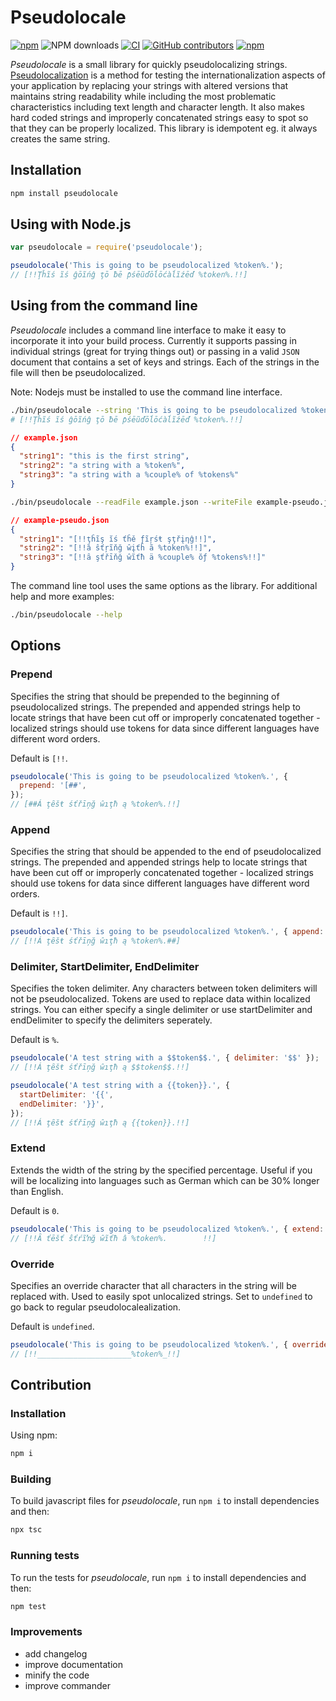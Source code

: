 # Pseudolocale

[![npm](https://img.shields.io/npm/v/pseudolocale?logo=npm&cacheSeconds=1800)](https://www.npmjs.com/package/pseudolocale)
![NPM downloads](https://img.shields.io/npm/dm/pseudolocale.svg?link=https://www.npmjs.com/package/pseudolocale&link=https://www.npmjs.com/package/pseudolocale)
[![CI](https://github.com/MartinCerny-awin/pseudolocale/actions/workflows/test.yml/badge.svg?branch=main)](https://github.com/MartinCerny-awin/pseudolocale/actions/workflows/ci.yml)
[![GitHub contributors](https://img.shields.io/github/contributors/MartinCerny-awin/pseudolocale?cacheSeconds=1000)](https://github.com/MartinCerny-awin/pseudolocale/graphs/contributors)
[![npm](https://img.shields.io/codecov/c/github/MartinCerny-awin/pseudolocale/main.svg)](https://codecov.io/gh/MartinCerny-awin/pseudolocale)

_Pseudolocale_ is a small library for quickly pseudolocalizing strings. [Pseudolocalization](http://en.wikipedia.org/wiki/Pseudolocalealization) is a method for testing the internationalization aspects of your application by replacing your strings with altered versions that maintains string readability while including the most problematic characteristics including text length and character length. It also makes hard coded strings and improperly concatenated strings easy to spot so that they can be properly localized. This library is idempotent eg. it always creates the same string.

## Installation

```bash
npm install pseudolocale
```

## Using with Node.js

```js
var pseudolocale = require('pseudolocale');

pseudolocale('This is going to be pseudolocalized %token%.');
// [!!Ţĥĩś ĩś ĝōĩńĝ ţō ƀē ƥśēũďōĺōćàĺĩźēď %token%.!!]
```

## Using from the command line

_Pseudolocale_ includes a command line interface to make it easy to incorporate it into your build process. Currently it supports passing in individual strings (great for trying things out) or passing in a valid `JSON` document that contains a set of keys and strings. Each of the strings in the file will then be pseudolocalized.

Note: Nodejs must be installed to use the command line interface.

```bash
./bin/pseudolocale --string 'This is going to be pseudolocalized %token%.'
# [!!Ţĥĩś ĩś ĝōĩńĝ ţō ƀē ƥśēũďōĺōćàĺĩźēď %token%.!!]
```

```json
// example.json
{
  "string1": "this is the first string",
  "string2": "a string with a %token%",
  "string3": "a string with a %couple% of %tokens%"
}
```

```bash
./bin/pseudolocale --readFile example.json --writeFile example-pseudo.json
```

```json
// example-pseudo.json
{
  "string1": "[!!ţĥĩş ĭś ťĥě ƒĩŗśŧ şţřįƞĝ!!]",
  "string2": "[!!ȁ ŝťŗĩňğ ŵįťĥ ã %token%!!]",
  "string3": "[!!ȃ şťřīňğ ŵĩťħ ä %couple% ŏƒ %tokens%!!]"
}
```

The command line tool uses the same options as the library. For additional help and more examples:

```bash
./bin/pseudolocale --help
```

## Options

### Prepend

Specifies the string that should be prepended to the beginning of pseudolocalized strings. The prepended and appended strings help to locate strings that have been cut off or improperly concatenated together - localized strings should use tokens for data since different languages have different word orders.

Default is `[!!`.

```js
pseudolocale('This is going to be pseudolocalized %token%.', {
  prepend: '[##',
});
// [##Á ţȇšŧ śťřīņğ ŵıţħ ą %token%.!!]
```

### Append

Specifies the string that should be appended to the end of pseudolocalized strings. The prepended and appended strings help to locate strings that have been cut off or improperly concatenated together - localized strings should use tokens for data since different languages have different word orders.

Default is `!!]`.

```js
pseudolocale('This is going to be pseudolocalized %token%.', { append: '##]' });
// [!!Á ţȇšŧ śťřīņğ ŵıţħ ą %token%.##]
```

### Delimiter, StartDelimiter, EndDelimiter

Specifies the token delimiter. Any characters between token delimiters will not be pseudolocalized. Tokens are used to replace data within localized strings. You can either specify a single delimiter or use startDelimiter and endDelimiter to specify the delimiters seperately.

Default is `%`.

```js
pseudolocale('A test string with a $$token$$.', { delimiter: '$$' });
// [!!Á ţȇšŧ śťřīņğ ŵıţħ ą $$token$$.!!]

pseudolocale('A test string with a {{token}}.', {
  startDelimiter: '{{',
  endDelimiter: '}}',
});
// [!!Á ţȇšŧ śťřīņğ ŵıţħ ą {{token}}.!!]
```

### Extend

Extends the width of the string by the specified percentage. Useful if you will be localizing into languages such as German which can be 30% longer than English.

Default is `0`.

```js
pseudolocale('This is going to be pseudolocalized %token%.', { extend: 0.3 }); // 30%
// [!!Ȃ ťēšť ŝťŕĩŉğ ŵĩťħ â %token%.        !!]
```

### Override

Specifies an override character that all characters in the string will be replaced with. Used to easily spot unlocalized strings. Set to `undefined` to go back to regular pseudolocalealization.

Default is `undefined`.

```js
pseudolocale('This is going to be pseudolocalized %token%.', { override: '_' });
// [!!_____________________%token%_!!]
```

## Contribution

### Installation

Using npm:

```bash
npm i
```

### Building

To build javascript files for _pseudolocale_, run `npm i` to install dependencies and then:

```bash
npx tsc
```

### Running tests

To run the tests for _pseudolocale_, run `npm i` to install dependencies and then:

```bash
npm test
```

### Improvements

- add changelog
- improve documentation
- minify the code
- improve commander
